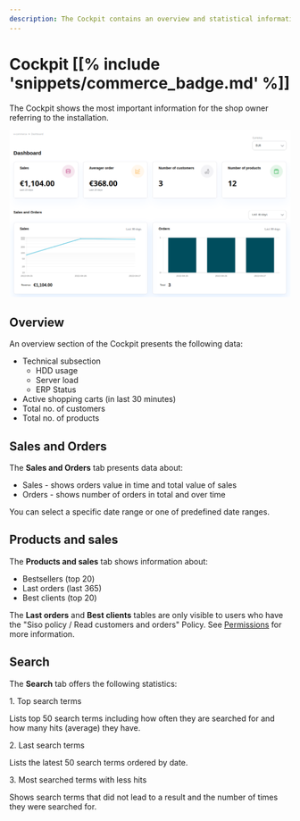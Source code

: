 ```yaml
---
description: The Cockpit contains an overview and statistical information about your shop.
---
```


# Cockpit [[% include 'snippets/commerce_badge.md' %]]

The Cockpit shows the most important information for the shop owner referring to the installation.

![](img/commerce_cockpit.png)

## Overview

An overview section of the Cockpit presents the following data:

- Technical subsection
    - HDD usage
    - Server load
    - ERP Status
- Active shopping carts (in last 30 minutes)
- Total no. of customers
- Total no. of products

## Sales and Orders

The **Sales and Orders** tab presents data about:

- Sales - shows orders value in time and total value of sales
- Orders - shows number of orders in total and over time

You can select a specific date range or one of predefined date ranges.

## Products and sales

The **Products and sales** tab shows information about:

- Bestsellers (top 20)
- Last orders (last 365)
- Best clients (top 20)

The **Last orders** and **Best clients** tables are only visible to users who have the "Siso policy / Read customers and orders" Policy.
See [Permissions](permissions.md) for more information.

## Search

The **Search** tab offers the following statistics:

1\. Top search terms

Lists top 50 search terms including how often they are searched for and how many hits (average) they have.

2\. Last search terms

Lists the latest 50 search terms ordered by date.

3\. Most searched terms with less hits

Shows search terms that did not lead to a result and the number of times they were searched for.
